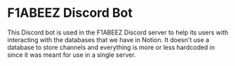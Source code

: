 # F1ABEEZ Discord Bot

This Discord bot is used in the F1ABEEZ Discord server to help its users with interacting with the databases that we have in Notion. It doesn't use a database to store channels and everything is more or less hardcoded in since it was meant for use in a single server.
